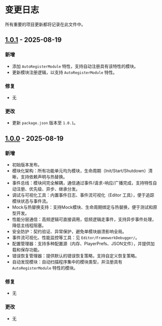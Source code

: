 # 变更日志

所有重要的项目更新都将记录在此文件中。



## [1.0.1] - 2025-08-19
### 新增
- 添加 `AutoRegisterModule` 特性，支持自动注册具有该特性的模块。
- 更新模块注册逻辑，以支持 `AutoRegisterModule` 特性。

### 修复
- 无

### 更改
- 更新 `package.json` 版本至 `1.0.1`。

[1.0.1]: https://github.com/cnoom/com.cnoom.unity.framework/compare/v1.0.0...v1.0.1

## [1.0.0] - 2025-08-19
### 新增
- 初始版本发布。
- 模块化架构：所有功能单元均为模块，生命周期（Init/Start/Shutdown）清晰，支持依赖声明与热替换。
- 事件总线：模块间完全解耦，通信通过事件/请求-响应/广播完成，支持特性自动注册、优先级、异步、继承分发。
- 调试与可视化工具：内置事件日志、事件流可视化（Editor 工具），便于追踪模块状态与事件流。
- Mock与热替换支持：支持Mock模块、生命周期绑定与热替换，便于测试和原型开发。
- 性能分层通信：高频逻辑可直接调用，低频逻辑走事件，支持异步事件处理，降低主线程阻塞。
- 安全防护：契约验证、异常保护，避免单模块崩溃影响全局。
- 事件流可视化、性能监控等工具：见 `Editor/FrameworkDebugger/`。
- 配置管理器：支持多种配置源（内存、PlayerPrefs、JSON文件），并提供加载和保存功能。
- 错误恢复管理器：提供默认的错误恢复策略，支持自定义恢复策略。
- 自动发现模块：自动扫描程序集中的模块类型，并注册具有 `AutoRegisterModule` 特性的模块。

### 修复
- 无

### 更改
- 无

[1.0.0]: https://github.com/cnoom/com.cnoom.unity.framework/compare/v0.0.0...v1.0.0